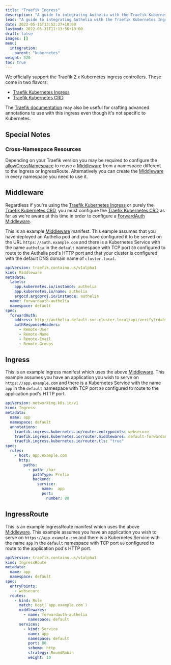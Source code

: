 ```yaml
---
title: "Traefik Ingress"
description: "A guide to integrating Authelia with the Traefik Kubernetes Ingress."
lead: "A guide to integrating Authelia with the Traefik Kubernetes Ingress."
date: 2022-05-15T13:52:27+10:00
lastmod: 2022-05-31T11:13:56+10:00
draft: false
images: []
menu:
  integration:
    parent: "kubernetes"
weight: 520
toc: true
---
```


We officially support the Traefik 2.x Kubernetes ingress controllers. These come in two flavors:

- [Traefik Kubernetes Ingress](https://doc.traefik.io/traefik/providers/kubernetes-ingress/)
- [Traefik Kubernetes CRD](https://doc.traefik.io/traefik/providers/kubernetes-crd/)

The [Traefik documentation](../proxies/traefik.md) may also be useful for crafting advanced annotations to use with
this ingress even though it's not specific to Kubernetes.

## Special Notes

### Cross-Namespace Resources

Depending on your Traefik version you may be required to configure the
[allowCrossNamespace](https://doc.traefik.io/traefik/providers/kubernetes-crd/#allowcrossnamespace) to reuse a
[Middleware] from a namespace different to the Ingress or IngressRoute. Alternatively you can create the [Middleware] in
every namespace you need to use it.

## Middleware

Regardless if you're using the [Traefik Kubernetes Ingress] or purely the [Traefik Kubernetes CRD], you must configure
the [Traefik Kubernetes CRD] as far as we're aware at this time in order to configure a [ForwardAuth] [Middleware].

This is an example [Middleware] manifest. This eample assumes that you have deployed an Authelia pod and you have
configured it to be served on the URL `https://auth.example.com` and there is a Kubernetes Service with the name
`authelia` in the `default` namespace with TCP port `80` configured to route to the Authelia pod's HTTP port and that
your cluster is configured with the default DNS domain name of `cluster.local`.

```yaml
apiVersion: traefik.containo.us/v1alpha1
kind: Middleware
metadata:
  labels:
    app.kubernetes.io/instance: authelia
    app.kubernetes.io/name: authelia
    argocd.argoproj.io/instance: authelia
  name: forwardauth-authelia
  namespace: default
spec:
  forwardAuth:
    address: http://authelia.default.svc.cluster.local/api/verify?rd=https%3A%2F%2Fauth.example.com%2F
    authResponseHeaders:
      - Remote-User
      - Remote-Name
      - Remote-Email
      - Remote-Groups
```

## Ingress

This is an example Ingress manifest which uses the above [Middleware](#middleware). This example assumes you have an
application you wish to serve on `https://app.example.com` and there is a Kubernetes Service with the name `app` in the
`default` namespace with TCP port `80` configured to route to the application pod's HTTP port.

```yaml
apiVersion: networking.k8s.io/v1
kind: Ingress
metadata:
  name: app
  namespace: default
  annotations:
    traefik.ingress.kubernetes.io/router.entrypoints: websecure
    traefik.ingress.kubernetes.io/router.middlewares: default-forwardauth-authelia@kubernetescrd
    traefik.ingress.kubernetes.io/router.tls: "true"
spec:
  rules:
    - host: app.example.com
      http:
        paths:
          - path: /bar
            pathType: Prefix
            backend:
              service:
                name:  app
                port:
                  number: 80
```

## IngressRoute

This is an example IngressRoute manifest which uses the above [Middleware](#middleware). This example assumes you have an
application you wish to serve on `https://app.example.com` and there is a Kubernetes Service with the name `app` in the
`default` namespace with TCP port `80` configured to route to the application pod's HTTP port.

```yaml
apiVersion: traefik.containo.us/v1alpha1
kind: IngressRoute
metadata:
  name: app
  namespace: default
spec:
  entryPoints:
    - websecure
  routes:
    - kind: Rule
      match: Host(`app.example.com`)
      middlewares:
        - name: forwardauth-authelia
          namespace: default
      services:
        - kind: Service
          name: app
          namespace: default
          port: 80
          scheme: http
          strategy: RoundRobin
          weight: 10
```

[Traefik Kubernetes Ingress]: https://doc.traefik.io/traefik/providers/kubernetes-ingress/
[Traefik Kubernetes CRD]: https://doc.traefik.io/traefik/providers/kubernetes-crd/
[Middleware]: https://doc.traefik.io/traefik/middlewares/overview/
[ForwardAuth]: https://doc.traefik.io/traefik/middlewares/http/forwardauth/
